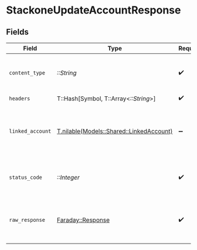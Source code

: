 # StackoneUpdateAccountResponse


## Fields

| Field                                                                            | Type                                                                             | Required                                                                         | Description                                                                      |
| -------------------------------------------------------------------------------- | -------------------------------------------------------------------------------- | -------------------------------------------------------------------------------- | -------------------------------------------------------------------------------- |
| `content_type`                                                                   | *::String*                                                                       | :heavy_check_mark:                                                               | HTTP response content type for this operation                                    |
| `headers`                                                                        | T::Hash[Symbol, T::Array<*::String*>]                                            | :heavy_check_mark:                                                               | N/A                                                                              |
| `linked_account`                                                                 | [T.nilable(Models::Shared::LinkedAccount)](../../models/shared/linkedaccount.md) | :heavy_minus_sign:                                                               | The account with the given identifier was updated.                               |
| `status_code`                                                                    | *::Integer*                                                                      | :heavy_check_mark:                                                               | HTTP response status code for this operation                                     |
| `raw_response`                                                                   | [Faraday::Response](https://www.rubydoc.info/gems/faraday/Faraday/Response)      | :heavy_check_mark:                                                               | Raw HTTP response; suitable for custom response parsing                          |